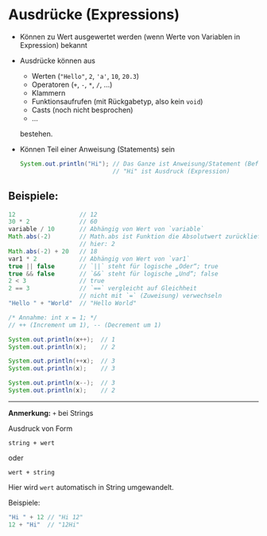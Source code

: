 # Ausdrücke (Expressions)

- Können zu Wert ausgewertet werden (wenn Werte von Variablen in Expression) bekannt
- Ausdrücke können aus

  - Werten (`"Hello"`, `2`, `'a'`, `10`, `20.3`)
  - Operatoren (`+`, `-`, `*`, `/`, …)
  - Klammern
  - Funktionsaufrufen (mit Rückgabetyp, also kein `void`)
  - Casts                              (noch nicht besprochen)
  - …

  bestehen.
- Können Teil einer Anweisung (Statements) sein

  ```java
  System.out.println("Hi"); // Das Ganze ist Anweisung/Statement (Befehl)
                            // "Hi" ist Ausdruck (Expression)
  ```

## Beispiele:

```java
12                  // 12
30 * 2              // 60
variable / 10       // Abhängig von Wert von `variable`
Math.abs(-2)        // Math.abs ist Funktion die Absolutwert zurückliefert
                    // hier: 2
Math.abs(-2) + 20   // 18
var1 * 2            // Abhängig von Wert von `var1`
true || false       // `||` steht für logische „Oder“; true
true && false       // `&&` steht für logische „Und“; false
2 < 3               // true
2 == 3              // `==` vergleicht auf Gleichheit
                    // nicht mit `=` (Zuweisung) verwechseln
"Hello " + "World"  // "Hello World"

/* Annahme: int x = 1; */
// ++ (Increment um 1), -- (Decrement um 1)

System.out.println(x++);  // 1
System.out.println(x);    // 2

System.out.println(++x);  // 3
System.out.println(x);    // 3

System.out.println(x--);  // 3
System.out.println(x);    // 2
```

---

**Anmerkung:** `+` bei Strings

Ausdruck von Form

    string + wert

oder

    wert + string

Hier wird `wert` automatisch in String umgewandelt.

Beispiele:

```java
"Hi " + 12 // "Hi 12"
12 + "Hi"  // "12Hi"
```
